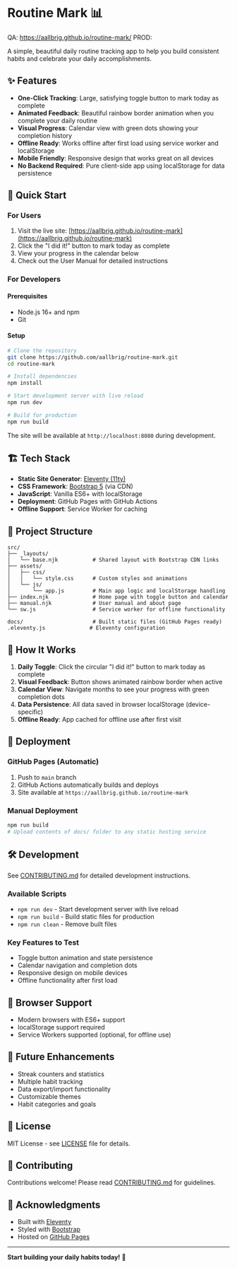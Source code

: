 # Routine Mark 📊

QA: https://aallbrig.github.io/routine-mark/
PROD: 

A simple, beautiful daily routine tracking app to help you build consistent habits and celebrate your daily accomplishments.

## ✨ Features

- **One-Click Tracking**: Large, satisfying toggle button to mark today as complete
- **Animated Feedback**: Beautiful rainbow border animation when you complete your daily routine
- **Visual Progress**: Calendar view with green dots showing your completion history
- **Offline Ready**: Works offline after first load using service worker and localStorage
- **Mobile Friendly**: Responsive design that works great on all devices
- **No Backend Required**: Pure client-side app using localStorage for data persistence

## 🚀 Quick Start

### For Users
1. Visit the live site: [https://aallbrig.github.io/routine-mark](https://aallbrig.github.io/routine-mark)
2. Click the "I did it!" button to mark today as complete
3. View your progress in the calendar below
4. Check out the User Manual for detailed instructions

### For Developers

#### Prerequisites
- Node.js 16+ and npm
- Git

#### Setup
```bash
# Clone the repository
git clone https://github.com/aallbrig/routine-mark.git
cd routine-mark

# Install dependencies
npm install

# Start development server with live reload
npm run dev

# Build for production
npm run build
```

The site will be available at `http://localhost:8080` during development.

## 🏗️ Tech Stack

- **Static Site Generator**: [Eleventy (11ty)](https://www.11ty.dev/)
- **CSS Framework**: [Bootstrap 5](https://getbootstrap.com/) (via CDN)
- **JavaScript**: Vanilla ES6+ with localStorage
- **Deployment**: GitHub Pages with GitHub Actions
- **Offline Support**: Service Worker for caching

## 📁 Project Structure

```
src/
├── _layouts/
│   └── base.njk           # Shared layout with Bootstrap CDN links
├── assets/
│   ├── css/
│   │   └── style.css      # Custom styles and animations
│   └── js/
│       └── app.js         # Main app logic and localStorage handling
├── index.njk              # Home page with toggle button and calendar
├── manual.njk             # User manual and about page
└── sw.js                  # Service worker for offline functionality

docs/                      # Built static files (GitHub Pages ready)
.eleventy.js              # Eleventy configuration
```

## 🎯 How It Works

1. **Daily Toggle**: Click the circular "I did it!" button to mark today as complete
2. **Visual Feedback**: Button shows animated rainbow border when active
3. **Calendar View**: Navigate months to see your progress with green completion dots
4. **Data Persistence**: All data saved in browser localStorage (device-specific)
5. **Offline Ready**: App cached for offline use after first visit

## 🚀 Deployment

### GitHub Pages (Automatic)
1. Push to `main` branch
2. GitHub Actions automatically builds and deploys
3. Site available at `https://aallbrig.github.io/routine-mark`

### Manual Deployment
```bash
npm run build
# Upload contents of docs/ folder to any static hosting service
```

## 🛠️ Development

See [CONTRIBUTING.md](CONTRIBUTING.md) for detailed development instructions.

### Available Scripts
- `npm run dev` - Start development server with live reload
- `npm run build` - Build static files for production
- `npm run clean` - Remove built files

### Key Features to Test
- Toggle button animation and state persistence
- Calendar navigation and completion dots
- Responsive design on mobile devices
- Offline functionality after first load

## 📱 Browser Support

- Modern browsers with ES6+ support
- localStorage support required
- Service Workers supported (optional, for offline use)

## 🔮 Future Enhancements

- Streak counters and statistics
- Multiple habit tracking
- Data export/import functionality
- Customizable themes
- Habit categories and goals

## 📄 License

MIT License - see [LICENSE](LICENSE) file for details.

## 🤝 Contributing

Contributions welcome! Please read [CONTRIBUTING.md](CONTRIBUTING.md) for guidelines.

## 🎉 Acknowledgments

- Built with [Eleventy](https://www.11ty.dev/)
- Styled with [Bootstrap](https://getbootstrap.com/)
- Hosted on [GitHub Pages](https://pages.github.com/)

---

**Start building your daily habits today!** 🌟
